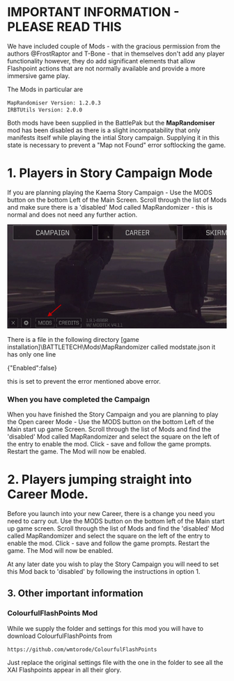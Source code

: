 # IMPORTANT INFORMATION - PLEASE READ THIS

We have included couple of Mods - with the gracious permission from the authors @FrostRaptor and T-Bone - that in themselves don't add any player functionality however, they do add significant elements that allow Flashpoint actions that are not normally available and provide a more immersive game play.

The Mods in particular are  

    MapRandomiser Version: 1.2.0.3
    IRBTUtils Version: 2.0.0


Both mods have been supplied in the BattlePak but the **MapRandomiser** mod has been disabled as there is a slight incompatability that only manifests itself while playing the intial Story campaign. Supplying it in this state is necessary to prevent a "Map not Found" error softlocking the game.

# 1.    Players in Story Campaign Mode

If you are planning playing the Kaema Story Campaign - Use the MODS button on the bottom Left of the Main Screen. Scroll through the list of Mods and make sure there is a 'disabled' Mod called MapRandomizer - this is normal and does not need any further action.

![Mod Button](https://github.com/Mal-D/XAI-SpecificInstructions/blob/main/For%20MapRandomizer/Images/MapRandomizerSetup-0003.png)

There is a file in the following directory 
[game installation]\BATTLETECH\Mods\MapRandomizer called modstate.json it has only one line

{"Enabled":false}

this is set to prevent the error mentioned above error. 
### When you have completed the Campaign

When you have finished the Story Campaign and you are planning to play the Open career Mode - Use the MODS button on the bottom Left of the Main start up game Screen. Scroll through the list of Mods and find the 'disabled' Mod called MapRandomizer and select the square on the left of the entry to enable the mod. 
Click - save and follow the game prompts. Restart the game. The Mod will now be enabled.

# 2. Players jumping straight into Career Mode.    

Before you launch into your new Career, there is a change you need you need to carry out. Use the MODS button on the bottom left of the Main start up game screen. 
Scroll through the list of Mods and find the 'disabled' Mod called MapRandomizer and select the square on the left of the entry to enable the mod. Click - save and follow the game prompts. Restart the game. The Mod will now be enabled.

At any later date you wish to play the Story Campaign you will need to set this Mod back to 'disabled' by following the instructions in option 1.  

## 3.    Other important information

### ColourfulFlashPoints Mod

While we supply the folder and settings for this mod you will have to download ColourfulFlashPoints from 

    https://github.com/wmtorode/ColourfulFlashPoints

Just replace the original settings file with the one in the folder to see all the XAI Flashpoints appear in all their glory.

 
